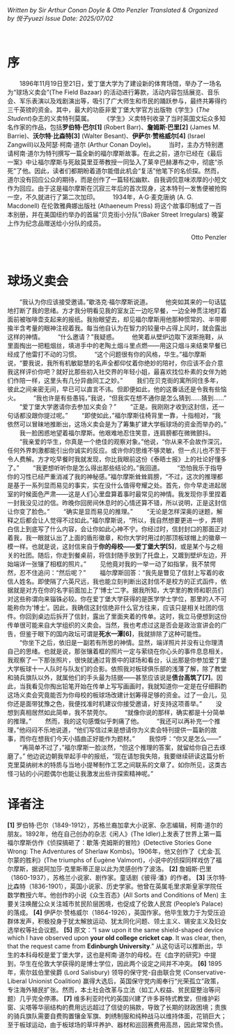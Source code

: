 _Written by Sir Arthur Conan Doyle & Otto Penzler
Translated & Organized by 悦子yuezi
Issue Date: 2025/07/02_

<br/>

# 序 

　　1896年11月19日至21日，爱丁堡大学为了建设新的体育场馆，举办了一场名为“球场义卖会”(The Field Bazaar) 的活动进行筹款，活动内容包括展览、音乐会、军乐表演以及戏剧演出等，吸引了广大师生和市民的踊跃参与，最终共筹得约三千英镑的资金。其中，最大的功臣非爱丁堡大学官方出版物《学生》(_The Student_)杂志的义卖特刊莫属。
　　《学生》义卖特刊收录了当时英国文坛众多知名作家的作品，包括**罗伯特·巴尔[1]** (Robert Barr)、**詹姆斯·巴里[2]** (James M. Barrie)、**沃尔特·比森特[3]** (Walter Besant)、**伊萨尔·赞格威尔[4]** (Israel Zangwill)以及阿瑟·柯南·道尔 (Arthur Conan Doyle)。
　　当时，主办方特别邀请柯南·道尔为特刊撰写一篇全新的福尔摩斯故事。在此之前，道尔已经在《最后一案》中让福尔摩斯与死敌莫里亚蒂教授一同坠入了莱辛巴赫瀑布之中，彻底“杀死”了他。因此，读者们都期盼着道尔能借此机会“复活”他笔下的名侦探。然而，道尔没有回应公众的期待，而是创作了一篇轻松幽默、自我调侃意味浓厚的小短文作为回应。由于这是福尔摩斯在沉寂三年后的首次现身，这本特刊一发售便被抢购一空，不久就进行了第二次加印。
　　1934年，A·G·麦克唐纳 (A. G. Macdonell) 在伦敦雅典娜出版社 (Athaeneum Press) 将这个故事印制成了一百本别册，并在美国纽约举办的首届“贝克街小分队”(Baker Street Irregulars) 晚宴上作为纪念品赠送给小分队的成员。
<p align="right"> Otto Penzler </p>

<br/>


# 球场义卖会 


　　“我认为你应该接受邀请。”歇洛克·福尔摩斯说道。
　　他突如其来的一句话猛地打断了我的思绪。方才我分明看见我的室友正一边吃早餐，一边全神贯注地盯着面前被咖啡壶支起来的报纸。我抬眼望去，却见福尔摩斯用他那种惯常的、半带揶揄半含考量的眼神注视着我。每当他自认为在智力的较量中占得上风时，就会露出这样的神情。
　　“什么邀请？”我疑惑。
　　他笑着从壁炉边取下波斯拖鞋，从里面掏出一把粗烟丝，填进手中的老陶土烟斗里点燃——用这只烟斗来结束早餐已经成了他雷打不动的习惯。
　　“这个问题很有你的风格，华生。”福尔摩斯说，“要我说，我所有机敏聪慧的名声全都仰仗着你绝妙的陪衬，你应该不会介意我这样评价你吧？就好比那些初入社交界的年轻小姐，最喜欢找位朴素的女伴为她们作陪一样，这里头有几分异曲同工之妙。”
　　我们在贝克街的寓所同住多年，彼此之间亲密无间，早已可以直言不讳。但即便如此，他的这番话还是令我有些恼火。
　　“我也许是有些愚钝，”我说，“但我实在想不通你是怎么猜到……猜到……”
　　“爱丁堡大学邀请你去参加义卖会？”
　　“正是。我刚刚才收到这封信，还一句话都没跟你提过呢。”
　　“即使如此，”福尔摩斯往椅背里一靠，十指相对，“我依然可以冒昧地推断出，这场义卖会是为了筹集扩建大学板球场的资金而举办的。”
　　我一脸困惑地望着福尔摩斯。他艰难地忍住笑意，连肩膀都在微微颤抖。
　　“我亲爱的华生，你真是一个绝佳的观察对象。”他说，“你从来不会故作深沉，任何外界刺激都能引出你诚实的反应。或许你的思维不够灵敏，但一点儿也不至于令人费解。方才吃早餐时我就发现，你比我眼前这份《泰晤士报》上的社论好懂多了。”
　　“我更想听听你是怎么得出那些结论的。”我回道。
　　“恐怕我乐于指导你的习性已经严重消减了我的神秘感。”福尔摩斯耸耸肩膀，“不过，这次的推理都是基于一系列显而易见的事实，实在没什么值得夸耀之处。首先，你今早走进起居室的时候面色严肃——这是人们心里盘算着事时最常见的神情。我发现你手里捏着一封我没见过的信。昨晚你回房间休息时的心情还算不错，所以说明，正是这封信让你变了脸色。”
　　“确实是显而易见的推理。” 
　　“无论是怎样深奥的谜题，解释之后都会让人觉得不过如此。”福尔摩斯说，“所以，我自然想要更进一步，弄明白信上到底写了什么内容，会让你如此心神不宁。你经过时，信封封口的那面正对着我，我一眼就认出了上面的盾形徽章，和你大学时用过的那顶板球帽上的徽章一模一样。也就是说，这封信来自于**你的母校——爱丁堡大学[5]**，或是某个与之相关的社团。随后，你走到餐桌前，将信封随手放到了托盘上，又踱到壁炉左边，开始端详一张镶了相框的照片。”
　　见他竟对我的一举一动了如指掌，我不禁愕然，忍不住追问：“然后呢？”
　　福尔摩斯回答：“我先是瞥见了信封上写着的收信人姓名。即使隔了六英尺远，我也能立刻判断出这封信不是校方的正式函件，依据就是对方在你的名字前面加上了‘博士’二字。据我所知，大学里的教师和职员们对这些称谓向来锱铢必较。你在爱丁堡大学获得的是医学学士学位，那里的人不可能称你为‘博士’。因此，我确信这封信绝非什么官方往来，应该只是相关社团的信件。你回到桌边后拆开了信封，露出了里面夹着的传单。这时，我立马便想到这份传单很可能来自大学组织的义卖会。当然，我也考虑过这是否会是政治宣讲会的广告，但鉴于眼下的国内政坛可谓是**死水一潭[6]**，我就排除了这种可能性。
　　“你坐下之后，依旧是一副若有所思的神情。显然，端详照片并没有让你理清自己的思绪。也就是说，那张镶着框的照片一定与萦绕在你心头的事件息息相关。我观察了一下那张照片，很快就通过背景中的球场和看台，认出那是你参加爱丁堡大学板球十一人队时与队友们的合影。依照我对板球俱乐部的浅薄了解，除了教堂和骑兵旗队以外，就属他们的手头最为拮据——甚至应该说是**债台高筑了[7]**。因此，当我看见你掏出铅笔开始在传单上写写画画时，我就知道你一定是在仔细斟酌这场义卖会究竟能否为你母校的板球场改建计划筹得足够的资金。过了一会儿，见你还是面带犹豫之色，我便找准时机建议你接受邀请，好支持这项善举。”
　　没想到真相居然如此简单，我不禁莞尔。
　　“就像你说的那样，确实都是十分简单的推理。”
　　然而，我的这句感慨似乎刺痛了他。
　　“我还可以再补充一个推理，”他闷闷不乐地说道，“他们写信过来是想请你为义卖会特刊提供一篇新的故事，而你在想我们今天小插曲正好能作为题材。”
　　我惊呼：“你又是怎么——”
　　“再简单不过了，”福尔摩斯一脸淡然，“但这个推理的答案，就留给你自己去琢磨了。” 他边说边朝我举起手中的报纸，“现在请恕我失陪，我要继续研读这篇分析克里莫纳树木的特质与当地小提琴制作工艺之间联系的文章了。如你所见，这类古怪刁钻的小问题偶尔也能让我激发出些许探索精神呢。”
<br/>

# 译者注
**[1]** 罗伯特·巴尔（1849-1912），苏格兰裔加拿大小说家、杂志编辑，柯南·道尔的朋友。1892年，他在自己创办的杂志《闲人》(The Idler)上发表了世界上第一篇福尔摩斯仿作《侦探搞砸了：歇落·克姆斯的冒险》(Detective Stories Gone Wrong: The Adventures of Sherlaw Kombs)。1906年，他又创作了《尤金·瓦尔蒙的胜利》(The triumphs of Eugène Valmont)，小说中的侦探同样戏仿了福尔摩斯，据说阿加莎·克里斯蒂正是以此为灵感创作了波洛。
**[2]** 詹姆斯·巴里（1860-1937），苏格兰小说家、剧作家。童话剧《彼得·潘》的作者。
**[3]** 沃尔特·比森特（1836-1901），英国小说家、历史学家。他曾在英属毛里求斯皇家学院任数学教授六年。他创作的小说《众生百态》(All Sorts and Conditions of Men) 主要关注唤醒公众关注城市贫民阶层困境，也促成了伦敦人民宫 (People’s Palace) 的落成。
**[4]** 伊萨尔·赞格威尔（1864-1926），英国作家。他毕生致力于为受压迫群体发声，积极投身于犹太解放运动、犹太同化问题、领土主义、锡安主义及妇女选举权等社会议题。
**[5]** 原文：“I saw upon it the same shield-shaped device which I have observed upon **your old college cricket cap**. It was clear, then, that the request came from **Edinburgh University**.” 从这句话可以推断出，华生的本科母校是爱丁堡大学，这也是柯南·道尔的母校。在《血字的研究》中提到，华生在伦敦大学获得的是博士学位，因此两个设定之间并不冲突。
**[6]** 1895年，索尔兹伯里侯爵 (Lord Salisbury) 领导的保守党-自由联合党 (Conservative-Liberal Unionist Coalition) 赢得大选后，英国保守党内阁奉行“光荣孤立”政策，专注海外殖民扩张。然而，本土社会改革与立法（如工人权益、贫民窟整治等问题）几乎完全停滞。 
**[7]** 维多利亚时代的英国兴建了许多哥特式教堂，但维护彩窗、尖塔等华丽结构的费用远远超过了信徒的捐款，导致了长期的财政困境；贵族的骑兵旗队需要自费购置镶金军旗、刺绣制服和纯种战马以维持体面，花销巨大；至于板球运动，由于板球场的草坪养护、器材和巡回赛费用高昂，因此常常负债。 

